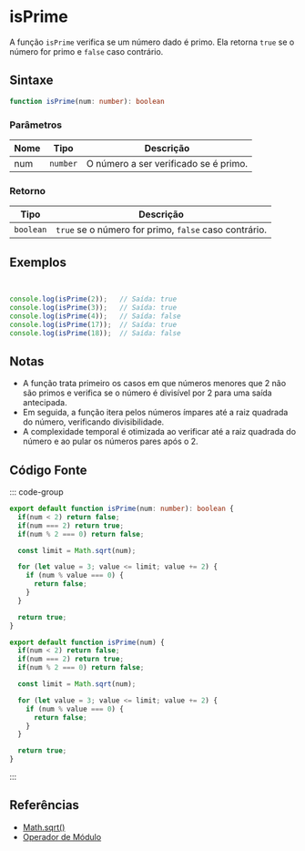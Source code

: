 # isPrime

A função `isPrime` verifica se um número dado é primo. Ela retorna `true` se o número for primo e `false` caso contrário.

## Sintaxe

```typescript
function isPrime(num: number): boolean
```

### Parâmetros

| Nome  | Tipo     | Descrição                                      |
|-------|----------|------------------------------------------------|
| num   | `number` | O número a ser verificado se é primo.          |

### Retorno

| Tipo    | Descrição                                      |
|---------|------------------------------------------------|
| `boolean` | `true` se o número for primo, `false` caso contrário. |

## Exemplos

```typescript


console.log(isPrime(2));   // Saída: true
console.log(isPrime(3));   // Saída: true
console.log(isPrime(4));   // Saída: false
console.log(isPrime(17));  // Saída: true
console.log(isPrime(18));  // Saída: false
```

## Notas

- A função trata primeiro os casos em que números menores que 2 não são primos e verifica se o número é divisível por 2 para uma saída antecipada.
- Em seguida, a função itera pelos números ímpares até a raiz quadrada do número, verificando divisibilidade.
- A complexidade temporal é otimizada ao verificar até a raiz quadrada do número e ao pular os números pares após o 2.

## Código Fonte

::: code-group
```typescript
export default function isPrime(num: number): boolean {
  if(num < 2) return false;
  if(num === 2) return true;
  if(num % 2 === 0) return false;

  const limit = Math.sqrt(num);

  for (let value = 3; value <= limit; value += 2) {
    if (num % value === 0) {
      return false;
    }
  }

  return true;
}
```

```javascript
export default function isPrime(num) {
  if(num < 2) return false;
  if(num === 2) return true;
  if(num % 2 === 0) return false;

  const limit = Math.sqrt(num);

  for (let value = 3; value <= limit; value += 2) {
    if (num % value === 0) {
      return false;
    }
  }

  return true;
}
```
::: 

## Referências

- [Math.sqrt()](https://developer.mozilla.org/pt-BR/docs/Web/JavaScript/Reference/Global_Objects/Math/sqrt)
- [Operador de Módulo](https://developer.mozilla.org/pt-BR/docs/Web/JavaScript/Reference/Operators/Modulo)